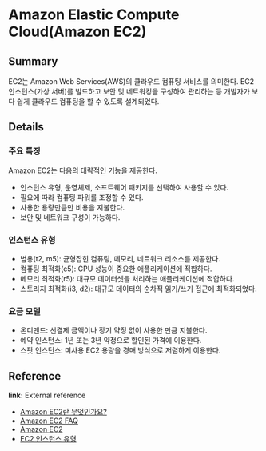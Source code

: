 # Amazon Elastic Compute Cloud(Amazon EC2)

<!--
TIL을 작성할 때에는 해당 노트의 제목과 관련한 내용만 작성합니다.
추가적인 개념을 설명할 필요가 있다면, 해당 개념에 대한 노트를 새롭게 작성합니다.
이후 해당 개념 노트를 Reference에 링크합니다.

ex) 버블 정렬에 대해 설명하기 위해, Array 자료형을 설명해야할 경우 -> Array 노트 생성
-->

## Summary

<!-- A brief overview of the topic. -->

EC2는 Amazon Web Services(AWS)의 클라우드 컴퓨팅 서비스를 의미한다. EC2 인스턴스(가상 서버)를 빌드하고 보안 및 네트워킹을 구성하여 관리하는 등 개발자가 보다 쉽게 클라우드 컴퓨팅을 할 수 있도록 설계되었다.

## Details

<!--
  Detailed explanation of the topic.
  Additional information and examples.
-->

### 주요 특징

Amazon EC2는 다음의 대략적인 기능을 제공한다.

- 인스턴스 유형, 운영체제, 소프트웨어 패키지를 선택하여 사용할 수 있다.
- 필요에 따라 컴퓨팅 파워를 조정할 수 있다.
- 사용한 용량만큼만 비용을 지불한다.
- 보안 및 네트워크 구성이 가능하다.

### 인스턴스 유형

- 범용(t2, m5): 균형잡힌 컴퓨팅, 메모리, 네트워크 리소스를 제공한다.
- 컴퓨팅 최적화(c5): CPU 성능이 중요한 애플리케이션에 적합하다.
- 메모리 최적화(r5): 대규모 데이터셋을 처리하는 애플리케이션에 적합하다.
- 스토리지 최적화(i3, d2): 대규모 데이터의 순차적 읽기/쓰기 접근에 최적화되었다.

### 요금 모델

- 온디맨드: 선결제 금액이나 장기 약정 없이 사용한 만큼 지불한다.
- 예약 인스턴스: 1년 또는 3년 약정으로 할인된 가격에 이용한다.
- 스팟 인스턴스: 미사용 EC2 용량을 경매 방식으로 저렴하게 이용한다.

## Reference

<!-- 사용하지 않는 레퍼런스 종류는 삭제 후 업로드 -->

**link:** External reference

- [Amazon EC2란 무엇인가요?](https://docs.aws.amazon.com/ko_kr/AWSEC2/latest/UserGuide/concepts.html)
- [Amazon EC2 FAQ](https://aws.amazon.com/ko/ec2/faqs/)
- [Amazon EC2](https://aws.amazon.com/ec2/)
- [EC2 인스턴스 유형](https://aws.amazon.com/ec2/instance-types/)
